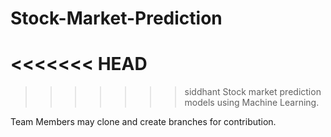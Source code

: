 # Stock-Market-Prediction
<<<<<<< HEAD
=======

>>>>>>> siddhant
Stock market prediction models using Machine Learning.

Team Members may clone and create branches for contribution.

